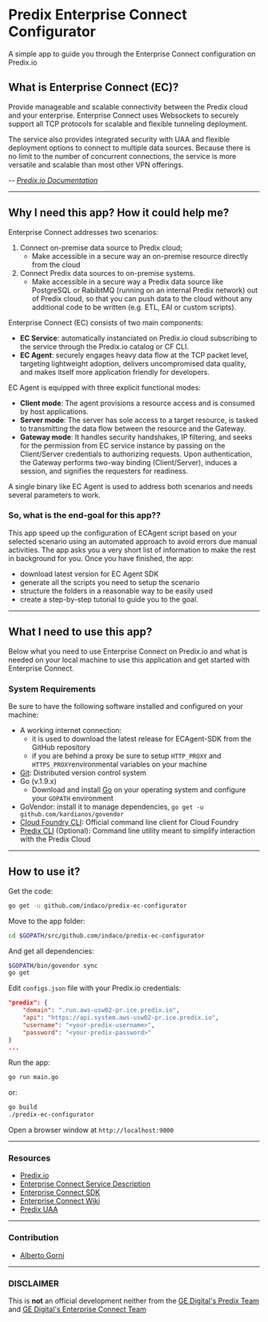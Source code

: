 # Predix Enterprise Connect Configurator

A simple app to guide you through the Enterprise Connect configuration on Predix.io

## What is Enterprise Connect (EC)?

Provide manageable and scalable connectivity between the Predix cloud and your enterprise.
Enterprise Connect uses Websockets to securely support all TCP protocols for scalable and flexible tunneling deployment.

The service also provides integrated security with UAA and flexible deployment options to connect to multiple data sources. Because there is no limit to the number of concurrent connections, the service is more versatile and scalable than most other VPN offerings.

-- <cite>[Predix.io Documentation](https://www.predix.io/services/service.html?id=2184)</cite>

- - -

## Why I need this app? How it could help me?

Enterprise Connect addresses two scenarios:

1. Connect on-premise data source to Predix cloud;
   - Make accessible in a secure way an on-premise resource directly from the cloud
2. Connect Predix data sources to on-premise systems.
   - Make accessible in a secure way a Predix data source like PostgreSQL or RabibtMQ (running on an internal Predix network) out of Predix cloud, so that you can push data to the cloud without any additional code to be written (e.g. ETL, EAI or custom scripts).

Enterprise Connect (EC) consists of two main components:

- **EC Service**: automatically instanciated on Predix.io cloud subscribing to the service through the Predix.io catalog or CF CLI.
- **EC Agent**: securely engages heavy data flow at the TCP packet level, targeting lightweight adoption, delivers uncompromised data quality, and makes itself more application friendly for developers.

EC Agent is equipped with three explicit functional modes:

- **Client mode**: The agent provisions a resource access and is consumed by host applications.
- **Server mode**: The server has sole access to a target resource, is tasked to transmitting the data flow between the resource and the Gateway.
- **Gateway mode**: It handles security handshakes, IP filtering, and seeks for the permission from EC service instance by passing on the Client/Server credentials to authorizing requests. Upon authentication, the Gateway performs two-way binding (Client/Server), induces a session, and signifies the requesters for readiness.

A single binary like EC Agent is used to address both scenarios and needs several parameters to work.

### So, what is the end-goal for this app??

This app speed up the configuration of ECAgent script based on your selected scenario using an automated approach to avoid errors due manual activities. The app asks you a very short list of information to make the rest in background for you. Once you have finished, the app:

- download latest version for EC Agent SDK
- generate all the scripts you need to setup the scenario
- structure the folders in a reasonable way to be easily used
- create a step-by-step tutorial to guide you to the goal.

- - -

## What I need to use this app?

Below what you need to use Enterprise Connect on Predix.io and what is needed on your local machine to use this application and get started with Enterprise Connect.

### System Requirements

Be sure to have the following software installed and configured on your machine:

- A working internet connection:
  - it is used to download the latest release for ECAgent-SDK from the GitHub repository
  - if you are behind a proxy be sure to setup `HTTP_PROXY` and `HTTPS_PROXY`environmental variables on your machine
- [Git](https://git-scm.com/): Distributed version control system
- Go (v.1.9.x)
  - Download and install [Go](https://golang.org/doc/install) on your operating system and configure your `GOPATH` environment
- GoVendor: install it to manage dependencies, `go get -u github.com/kardianos/govendor`
- [Cloud Foundry CLI](https://github.com/cloudfoundry/cli/releases): Official command line client for Cloud Foundry
- [Predix CLI](https://github.com/PredixDev/predix-cli) (Optional): Command line utility meant to simplify interaction with the Predix Cloud

- - -

## How to use it?

Get the code:

```sh
go get -u github.com/indaco/predix-ec-configurator
```

Move to the app folder:

```sh
cd $GOPATH/src/github.com/indaco/predix-ec-configurator
```

And get all dependencies:

```sh
$GOPATH/bin/govendor sync
go get
```

Edit `configs.json` file with your Predix.io credentials:

```json
"predix": {
    "domain": ".run.aws-usw02-pr.ice.predix.io",
    "api": "https://api.system.aws-usw02-pr.ice.predix.io",
    "username": "<your-predix-username>",
    "password": "<your-predix-password>"
}
...
```

Run the app:

```sh
go run main.go
```

or:
```sh
go build
./predix-ec-configurator
```

Open a browser window at `http://localhost:9000`

- - -

### Resources

- [Predix.io](https://predix.io)
- [Enterprise Connect Service Description](https://www.predix.io/services/service.html?id=2184)
- [Enterprise Connect SDK](https://github.com/Enterprise-connect/ec-sdk)
- [Enterprise Connect Wiki](https://github.com/Enterprise-connect/ec-sdk/wiki)
- [Predix UAA]((https://www.predix.io/services/service.html?id=1172))

- - -

### Contribution

- [Alberto Gorni](https://github.com/gorniAbertoGeDigital)

- - -

### DISCLAIMER

This is **not** an official development neither from the [GE Digital's Predix Team](https://github.com/predixdev) and [GE Digital's Enterprise Connect Team](https://github.com/Enterprise-Connect)
